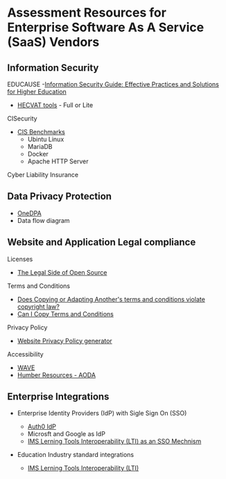 # Assessment Resources for Enterprise Software As A Service (SaaS) Vendors

## Information Security

EDUCAUSE
-[Information Security Guide: Effective Practices and Solutions for Higher Education](https://www.educause.edu/focus-areas-and-initiatives/policy-and-security/cybersecurity-program/resources/information-security-guide)
- [HECVAT tools](https://library.educause.edu/resources/2020/4/higher-education-community-vendor-assessment-toolkit) - Full or Lite

CISecurity
- [CIS Benchmarks](https://www.cisecurity.org/cis-benchmarks)
  - Ubintu Linux
  - MariaDB
  - Docker
  - Apache HTTP Server

Cyber Liability Insurance

## Data Privacy Protection

- [OneDPA](https://onenda.org/onedpa)
- Data flow diagram

## Website and Application Legal compliance
Licenses
- [The Legal Side of Open Source](https://opensource.guide/legal/)

Terms and Conditions
- [Does Copying or Adapting Another's terms and conditions violate copyright law?](https://www.termsfeed.com/blog/terms-conditions-copyright-law/)
- [Can I Copy Terms and Conditions](https://termly.io/resources/articles/can-i-copy-terms-and-conditions/)

Privacy Policy
 - [Website Privacy Policy generator](https://www.lawdepot.ca/contracts/website-privacy-policy/?loc=CA)

Accessibility
- [WAVE](https://wave.webaim.org/)
- [Humber Resources - AODA](https://humber.ca/tutorial/web-accessibility-compliance.html)

## Enterprise Integrations
- Enterprise Identity Providers (IdP) with Sigle Sign On (SSO)
  - [Auth0 IdP](https://auth0.com/docs/authenticate/identity-providers/enterprise-identity-providers)
  - Microsft and Google as IdP
  - [IMS Lerning Tools Interoperability (LTI) as an SSO Mechnism](https://www.imsglobal.org/learning-tools-interoperability-sso-mechanism)
 
- Education Industry standard integrations
  - [IMS Lerning Tools Interoperability (LTI)](https://www.imsglobal.org/activity/learning-tools-interoperability)    


